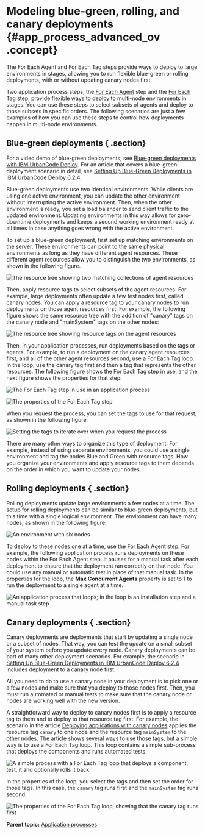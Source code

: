 # Modeling blue-green, rolling, and canary deployments {#app_process_advanced_ov .concept}

The For Each Agent and For Each Tag steps provide ways to deploy to large environments in stages, allowing you to run flexible blue-green or rolling deployments, with or without updating canary nodes first.

Two application process steps, the [For Each Agent](app_process_every_agent.md) step and the [For Each Tag](app_process_every_tag.md) step, provide flexible ways to deploy to multi-node environments in stages. You can use these steps to select subsets of agents and deploy to those subsets in specific orders. The following scenarios are just a few examples of how you can use these steps to control how deployments happen in multi-node environments.

## Blue-green deployments { .section}

For a video demo of blue-green deployments, see [Blue-green deployments with IBM UrbanCode Deploy](https://developer.ibm.com/urbancode/videos/bluegreen-deployments-ibm-urbancode/). For an article that covers a blue-green deployment scenario in detail, see [Setting Up Blue-Green Deployments in IBM UrbanCode Deploy 6.2.4](https://developer.ibm.com/urbancode/docs/setting-blue-green-deployments-ibm-urbancode-deploy-6-2-4/).

Blue-green deployments use two identical environments. While clients are using one active environment, you can update the other environment without interrupting the active environment. Then, when the other environment is ready, you set a load balancer to send client traffic to the updated environment. Updating environments in this way allows for zero-downtime deployments and keeps a second working environment ready at all times in case anything goes wrong with the active environment.

To set up a blue-green deployment, first set up matching environments on the server. These environments can point to the same physical environments as long as they have different agent resources. These different agent resources allow you to distinguish the two environments, as shown in the following figure.

![The resource tree showing two matching collections of agent resources](../images/app_process_advanced_a.gif)

Then, apply resource tags to select subsets of the agent resources. For example, large deployments often update a few test nodes first, called canary nodes. You can apply a resource tag to your canary nodes to run deployments on those agent resources first. For example, the following figure shows the same resource tree with the addition of "canary" tags on the canary node and "mainSystem" tags on the other nodes:

![The resource tree showing resource tags on the agent resources](../images/app_process_advanced_b.gif)

Then, in your application processes, run deployments based on the tags or agents. For example, to run a deployment on the canary agent resources first, and all of the other agent resources second, use a For Each Tag loop. In the loop, use the canary tag first and then a tag that represents the other resources. The following figure shows the For Each Tag step in use, and the next figure shows the properties for that step:

![The For Each Tag step in use in an application process](../images/app_process_advanced_c.gif)

![The properties of the For Each Tag step](../images/app_process_advanced_d.gif)

When you request the process, you can set the tags to use for that request, as shown in the following figure:

![Setting the tags to iterate over when you request the process](../images/app_process_advanced_e.gif)

There are many other ways to organize this type of deployment. For example, instead of using separate environments, you could use a single environment and tag the nodes Blue and Green with resource tags. How you organize your environments and apply resource tags to them depends on the order in which you want to update your nodes.

## Rolling deployments { .section}

Rolling deployments update large environments a few nodes at a time. The setup for rolling deployments can be similar to blue-green deployments, but this time with a single logical environment. The environment can have many nodes, as shown in the following figure:

![An environment with six nodes](../images/app_process_advanced_f.gif)

To deploy to these nodes one at a time, use the For Each Agent step. For example, the following application process runs deployments on these nodes within the For Each Agent step. It pauses for a manual task after each deployment to ensure that the deployment ran correctly on that node. You could use any manual or automatic test in place of that manual task. In the properties for the loop, the **Max Concurrent Agents** property is set to 1 to run the deployment to a single agent at a time.

![An application process that loops; in the loop is an installation step and a manual task step](../images/app_process_advanced_g.gif)

## Canary deployments { .section}

Canary deployments are deployments that start by updating a single node or a subset of nodes. That way, you can test the update on a small subset of your system before you update every node. Canary deployments can be part of many other deployment scenarios. For example, the scenario in [Setting Up Blue-Green Deployments in IBM UrbanCode Deploy 6.2.4](https://developer.ibm.com/urbancode/docs/setting-blue-green-deployments-ibm-urbancode-deploy-6-2-4/) includes deployment to a canary node first.

All you need to do to use a canary node in your deployment is to pick one or a few nodes and make sure that you deploy to those nodes first. Then, you must run automated or manual tests to make sure that the canary node or nodes are working well with the new version.

A straightforward way to deploy to canary nodes first is to apply a resource tag to them and to deploy to that resource tag first. For example, the scenario in the article [Deploying applications with canary nodes](https://developer.ibm.com/urbancode/docs/deploying-applications-canary-nodes/) applies the resource tag `canary` to one node and the resource tag `mainSystem` to the other nodes. The article shows several ways to use those tags, but a simple way is to use a For Each Tag loop. This loop contains a simple sub-process that deploys the components and runs automated tests:

![A simple process with a For Each Tag loop that deploys a component, test, it and optionally rolls it back](../images/app_process_advanced_h.gif)

In the properties of the loop, you select the tags and then set the order for those tags. In this case, the `canary` tag runs first and the `mainSystem` tag runs second:

![The properties of the For Each Tag loop, showing that the canary tag runs first](../images/app_process_advanced_i.gif)

**Parent topic:** [Application processes](../topics/app_process.md)

